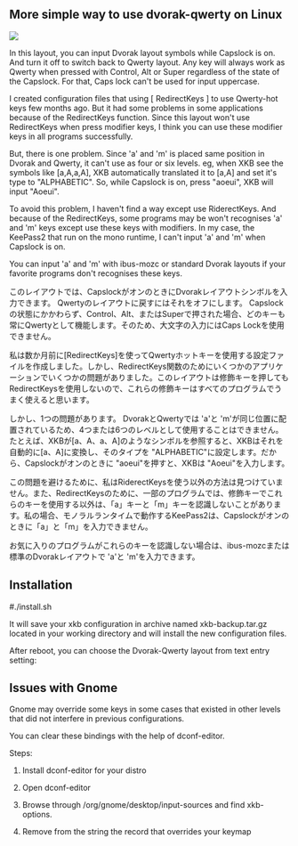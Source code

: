 More simple way to use dvorak-qwerty on Linux 
------

![](https://github.com/ZeptByteS/dvorak-qwerty/blob/master/dvorak-qwerty.png)


In this layout, you can input Dvorak layout symbols while Capslock is on. And turn it off to switch back to Qwerty layout.  Any key will always work as Qwerty when pressed with Control, Alt or Super regardless of the state of the Capslock. For that, Caps lock can't be used for input uppercase.  

I created configuration files that using [ RedirectKeys ] to use Qwerty-hot keys few months ago. But it had some problems in some applications because of the RedirectKeys function. 
Since this layout won't use RedirectKeys when press modifier keys, I think you can use these modifier keys in  all programs successfully.

But, there is one problem. Since 'a' and 'm' is placed same position in Dvorak and Qwerty, it can't use as four or six levels. eg, when XKB see the symbols like [a,A,a,A], XKB automatically translated it to [a,A] and set it's type to "ALPHABETIC". So, while Capslock is on, press "aoeui", XKB will input "Aoeui". 

To avoid this problem, I haven't find a way except use RiderectKeys. And because of the RedirectKeys, some programs may be won't recognises 'a' and 'm' keys except use these keys with modifiers. In my case, the KeePass2 that run on the mono runtime, I can't input 'a' and 'm'  when Capslock is on.

You can input 'a' and 'm' with ibus-mozc or standard Dvorak layouts if your favorite programs don't recognises these keys.

このレイアウトでは、CapslockがオンのときにDvorakレイアウトシンボルを入力できます。 Qwertyのレイアウトに戻すにはそれをオフにします。 Capslockの状態にかかわらず、Control、Alt、またはSuperで押された場合、どのキーも常にQwertyとして機能します。そのため、大文字の入力にはCaps Lockを使用できません。

私は数か月前に[RedirectKeys]を使ってQwertyホットキーを使用する設定ファイルを作成しました。しかし、RedirectKeys関数のためにいくつかのアプリケーションでいくつかの問題がありました。このレイアウトは修飾キーを押してもRedirectKeysを使用しないので、これらの修飾キーはすべてのプログラムでうまく使えると思います。

しかし、1つの問題があります。 DvorakとQwertyでは 'a'と 'm'が同じ位置に配置されているため、4つまたは6つのレベルとして使用することはできません。たとえば、XKBが[a、A、a、A]のようなシンボルを参照すると、XKBはそれを自動的に[a、A]に変換し、そのタイプを "ALPHABETIC"に設定します。だから、Capslockがオンのときに "aoeui"を押すと、XKBは "Aoeui"を入力します。

この問題を避けるために、私はRiderectKeysを使う以外の方法は見つけていません。また、RedirectKeysのために、一部のプログラムでは、修飾キーでこれらのキーを使用する以外は、「a」キーと「m」キーを認識しないことがあります。私の場合、モノラルランタイムで動作するKeePass2は、Capslockがオンのときに「a」と「m」を入力できません。

お気に入りのプログラムがこれらのキーを認識しない場合は、ibus-mozcまたは標準のDvorakレイアウトで 'a'と 'm'を入力できます。

Installation
------

\#./install.sh

It will save your xkb configuration in archive named xkb-backup.tar.gz located in your working directory and will install the new configuration files.

After reboot, you can choose the Dvorak-Qwerty layout from text entry setting:




Issues with Gnome
------

Gnome may override some keys in some cases that existed in other levels that did not interfere in previous configurations.

You can clear these bindings with the help of dconf-editor.

Steps:

1. Install dconf-editor for your distro

2. Open dconf-editor

3. Browse through /org/gnome/desktop/input-sources and find xkb-options.

4. Remove from the string the record that overrides your keymap
